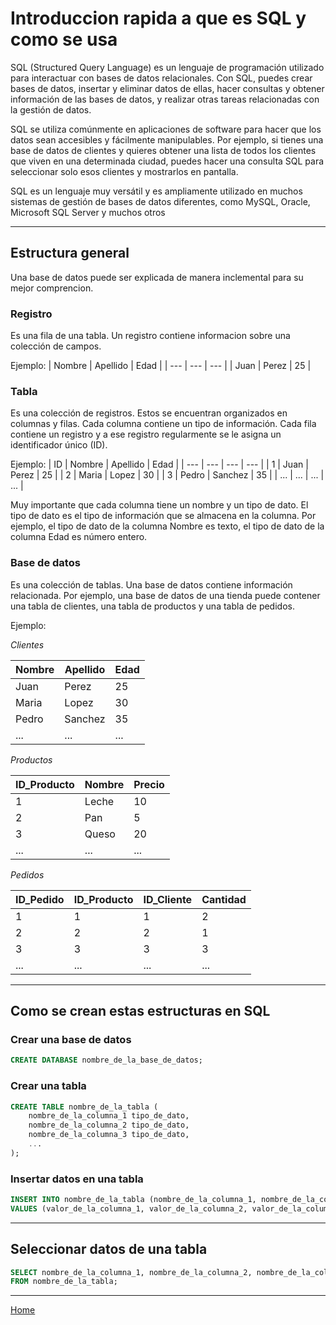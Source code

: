 # Introduccion rapida a que es SQL y como se usa

SQL (Structured Query Language) es un lenguaje de programación utilizado para interactuar con bases de datos relacionales. Con SQL, puedes crear bases de datos, insertar y eliminar datos de ellas, hacer consultas y obtener información de las bases de datos, y realizar otras tareas relacionadas con la gestión de datos.

SQL se utiliza comúnmente en aplicaciones de software para hacer que los datos sean accesibles y fácilmente manipulables. Por ejemplo, si tienes una base de datos de clientes y quieres obtener una lista de todos los clientes que viven en una determinada ciudad, puedes hacer una consulta SQL para seleccionar solo esos clientes y mostrarlos en pantalla.

SQL es un lenguaje muy versátil y es ampliamente utilizado en muchos sistemas de gestión de bases de datos diferentes, como MySQL, Oracle, Microsoft SQL Server y muchos otros

---

## Estructura general

Una base de datos puede ser explicada de manera inclemental para su mejor comprencion.

### Registro 

Es una fila de una tabla. Un registro contiene informacion sobre una colección de campos.

Ejemplo:
| Nombre | Apellido | Edad |
| --- | --- | --- |
| Juan | Perez | 25 |

### Tabla

Es una colección de registros. Estos se encuentran organizados en columnas y filas. Cada columna contiene un tipo de información. Cada fila contiene un registro y a ese registro regularmente se le asigna un identificador único (ID).

Ejemplo:
| ID | Nombre | Apellido | Edad |
| --- | --- | --- | --- |
| 1 | Juan | Perez | 25 |
| 2 | Maria | Lopez | 30 |
| 3 | Pedro | Sanchez | 35 |
| ... | ... | ... | ... |

Muy importante que cada columna tiene un nombre y un tipo de dato. El tipo de dato es el tipo de información que se almacena en la columna. Por ejemplo, el tipo de dato de la columna Nombre es texto, el tipo de dato de la columna Edad es número entero.

### Base de datos

Es una colección de tablas. Una base de datos contiene información relacionada. Por ejemplo, una base de datos de una tienda puede contener una tabla de clientes, una tabla de productos y una tabla de pedidos.

Ejemplo:

*Clientes*

| Nombre | Apellido | Edad |
| --- | --- | --- |
| Juan | Perez | 25 |
| Maria | Lopez | 30 |
| Pedro | Sanchez | 35 |
| ... | ... | ... |

*Productos*

| ID_Producto | Nombre | Precio |
| --- | --- | --- |
| 1 | Leche | 10 |
| 2 | Pan | 5 |
| 3 | Queso | 20 |
| ... | ... | ... |

*Pedidos*

| ID_Pedido | ID_Producto | ID_Cliente | Cantidad |
| --- | --- | --- | --- |
| 1 | 1 | 1 | 2 |
| 2 | 2 | 2 | 1 |
| 3 | 3 | 3 | 3 |
| ... | ... | ... | ... |

---

## Como se crean estas estructuras en SQL

### Crear una base de datos

```sql
CREATE DATABASE nombre_de_la_base_de_datos;
```

### Crear una tabla

```sql
CREATE TABLE nombre_de_la_tabla (
    nombre_de_la_columna_1 tipo_de_dato,
    nombre_de_la_columna_2 tipo_de_dato,
    nombre_de_la_columna_3 tipo_de_dato,
    ...
);
```

### Insertar datos en una tabla

```sql
INSERT INTO nombre_de_la_tabla (nombre_de_la_columna_1, nombre_de_la_columna_2, nombre_de_la_columna_3, ...)
VALUES (valor_de_la_columna_1, valor_de_la_columna_2, valor_de_la_columna_3, ...);
```

---

## Seleccionar datos de una tabla

```sql
SELECT nombre_de_la_columna_1, nombre_de_la_columna_2, nombre_de_la_columna_3, ...
FROM nombre_de_la_tabla;
```

---

[Home](README.md)